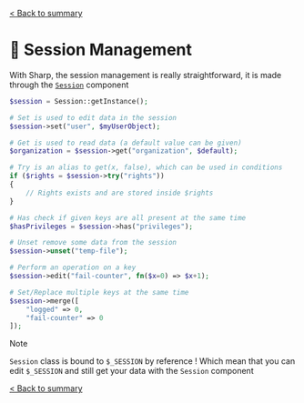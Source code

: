 [< Back to summary](../README.md)

# 🔏 Session Management

With Sharp, the session management is really straightforward, it is made
through the [`Session`](../../src/Classes/Env/Session.php) component

```php
$session = Session::getInstance();

# Set is used to edit data in the session
$session->set("user", $myUserObject);

# Get is used to read data (a default value can be given)
$organization = $session->get("organization", $default);

# Try is an alias to get(x, false), which can be used in conditions
if ($rights = $session->try("rights"))
{
    // Rights exists and are stored inside $rights
}

# Has check if given keys are all present at the same time
$hasPrivileges = $session->has("privileges");

# Unset remove some data from the session
$session->unset("temp-file");

# Perform an operation on a key
$session->edit("fail-counter", fn($x=0) => $x+1);

# Set/Replace multiple keys at the same time
$session->merge([
    "logged" => 0,
    "fail-counter" => 0
]);
```

> [!NOTE]
> `Session` class is bound to `$_SESSION` by reference !
> Which mean that you can edit `$_SESSION` and still get your data with the `Session` component

[< Back to summary](../README.md)